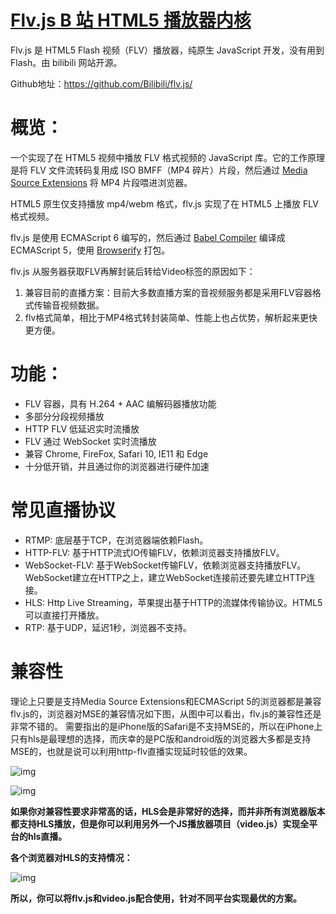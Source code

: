 # [**Flv.js** B 站 HTML5 播放器内核](https://www.oschina.net/p/flv-js)

Flv.js 是 HTML5 Flash 视频（FLV）播放器，纯原生 JavaScript 开发，没有用到 Flash。由 bilibili 网站开源。

Github地址：https://github.com/Bilibili/flv.js/

# **概览：**

一个实现了在 HTML5 视频中播放 FLV 格式视频的 JavaScript 库。它的工作原理是将 FLV 文件流转码复用成 ISO BMFF（MP4 碎片）片段，然后通过 [Media Source Extensions](https://w3c.github.io/media-source/) 将 MP4 片段喂进浏览器。



HTML5 原生仅支持播放 mp4/webm 格式，flv.js 实现了在 HTML5 上播放 FLV 格式视频。



flv.js 是使用 ECMAScript 6 编写的，然后通过 [Babel Compiler](https://babeljs.io/) 编译成 ECMAScript 5，使用 [Browserify](http://browserify.org/) 打包。

flv.js 从服务器获取FLV再解封装后转给Video标签的原因如下：

1. 兼容目前的直播方案：目前大多数直播方案的音视频服务都是采用FLV容器格式传输音视频数据。
2. flv格式简单，相比于MP4格式转封装简单、性能上也占优势，解析起来更快更方便。

# **功能：**

- FLV 容器，具有 H.264 + AAC 编解码器播放功能
- 多部分分段视频播放
- HTTP FLV 低延迟实时流播放
- FLV 通过 WebSocket 实时流播放
- 兼容 Chrome, FireFox, Safari 10, IE11 和 Edge
- 十分低开销，并且通过你的浏览器进行硬件加速

# 常见直播协议

- RTMP: 底层基于TCP，在浏览器端依赖Flash。
- HTTP-FLV: 基于HTTP流式IO传输FLV，依赖浏览器支持播放FLV。
- WebSocket-FLV: 基于WebSocket传输FLV，依赖浏览器支持播放FLV。WebSocket建立在HTTP之上，建立WebSocket连接前还要先建立HTTP连接。
- HLS: Http Live Streaming，苹果提出基于HTTP的流媒体传输协议。HTML5可以直接打开播放。
- RTP: 基于UDP，延迟1秒，浏览器不支持。

# 兼容性

理论上只要是支持Media Source Extensions和ECMAScript 5的浏览器都是兼容flv.js的，浏览器对MSE的兼容情况如下图，从图中可以看出，flv.js的兼容性还是非常不错的。 需要指出的是iPhone版的Safari是不支持MSE的，所以在iPhone上只有hls是最理想的选择，而庆幸的是PC版和android版的浏览器大多都是支持MSE的，也就是说可以利用http-flv直播实现延时较低的效果。

![img](https://pic4.zhimg.com/80/v2-d22799434b9bd312bd6e7688d4c17690_720w.jpg)

![img](https://pic2.zhimg.com/80/v2-dfe0429c69f0035aa33f25e648d6eb23_720w.jpg)

**如果你对兼容性要求非常高的话，HLS会是非常好的选择，而并非所有浏览器版本都支持HLS播放，但是你可以利用另外一个JS播放器项目（video.js）实现全平台的hls直播。**

**各个浏览器对HLS的支持情况：**

![img](https://picb.zhimg.com/80/v2-a3fbc74314471f2e9bc2da48ce7a4654_720w.jpg)

**所以，你可以将flv.js和video.js配合使用，针对不同平台实现最优的方案。**



